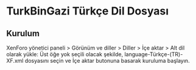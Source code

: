# TurkBinGazi Türkçe Dil Dosyası

## Kurulum

XenForo yönetici paneli > Görünüm ve diller > Diller > İçe aktar > Alt dil olarak yükle: Üst öğe yok  seçili olacak şekilde, language-Türkçe-(TR)-XF.xml dosyasını seçin ve İçe aktar butonuna basarak kuruluma başlayın.
